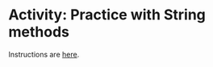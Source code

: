 # Activity: Practice with String methods

Instructions are [here](https://docs.google.com/document/d/14CztrThP3osdQ5kYVDVxscpGVbPgDbzngah-a0D2mfw/edit#).
